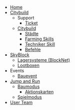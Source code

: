 * [Home](index.md)
* [Citybuild](server/citybuild.md)
    * Support
        * [Ticket](team/ticket.md)
    * [Citybuild](server/citybuild.md)
        * [Städte](towns/towns.md)
        * [Farming Skills](server/citybuild_skills.md)
        * [Techniker Skill](server/citybuild_techniker.md)
        * [Befehle](befehle/citybuild_befehle.md)
* [SkyBlock](server/skyblock.md)
    * [Lagersysteme (BlockNet)](funktionen/lagersystem.md)
    * [Lootboxen](server/Lootboxen.md)
* Events
    * [Bauevent](events/bauevent.md)
* [Jump and Run](parkour/parkour.md)
    * [Baumodus](parkour/baumodus.md)
		* [Aktionskarten](parkour/aktionskarten.md)
    * [Spielmodus](parkour/spielmodus.md)
* [User Team](team/mitglieder.md)
